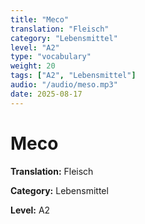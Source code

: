 ```yaml
---
title: "Месо"
translation: "Fleisch"
category: "Lebensmittel"
level: "A2"
type: "vocabulary"
weight: 20
tags: ["A2", "Lebensmittel"]
audio: "/audio/meso.mp3"
date: 2025-08-17
---
```


# Месо

**Translation:** Fleisch

**Category:** Lebensmittel

**Level:** A2

